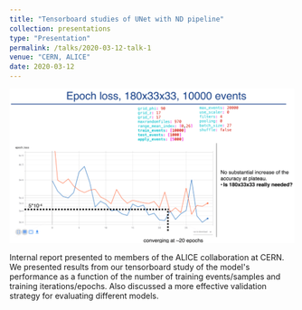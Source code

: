 ```yaml
---
title: "Tensorboard studies of UNet with ND pipeline"
collection: presentations
type: "Presentation"
permalink: /talks/2020-03-12-talk-1
venue: "CERN, ALICE"
date: 2020-03-12
---
```


![alt text](../images/internal_report_snap.png "Architecture of 3D ResDUNet")


Internal report presented to members of the ALICE collaboration at CERN. We presented results from our tensorboard study of the model's performance as a function of the number of training events/samples and training iterations/epochs.  Also discussed a more effective validation strategy for evaluating different models.
